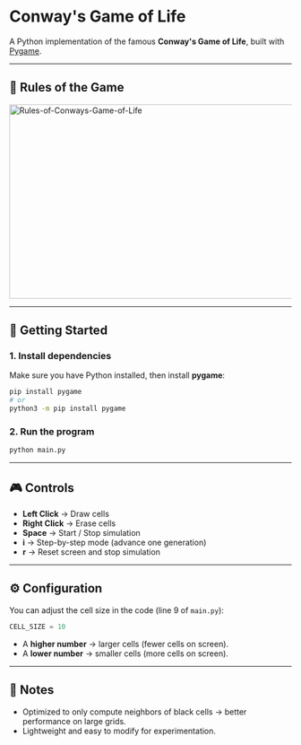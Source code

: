 # Conway's Game of Life

A Python implementation of the famous **Conway's Game of Life**, built with [Pygame](https://pypi.org/project/pygame/).

---

## 📜 Rules of the Game

<img width="680" height="346" alt="Rules-of-Conways-Game-of-Life" src="https://github.com/user-attachments/assets/fa1e0ead-77db-4714-b082-5a6255590d63" />

---

## 🚀 Getting Started

### 1. Install dependencies

Make sure you have Python installed, then install **pygame**:

```bash
pip install pygame
# or
python3 -m pip install pygame
```

### 2. Run the program

```bash
python main.py
```

---

## 🎮 Controls

* **Left Click** → Draw cells
* **Right Click** → Erase cells
* **Space** → Start / Stop simulation
* **i** → Step-by-step mode (advance one generation)
* **r** → Reset screen and stop simulation

---

## ⚙️ Configuration

You can adjust the cell size in the code (line 9 of `main.py`):

```python
CELL_SIZE = 10
```

* A **higher number** → larger cells (fewer cells on screen).
* A **lower number** → smaller cells (more cells on screen).

---

## 📌 Notes

* Optimized to only compute neighbors of black cells → better performance on large grids.
* Lightweight and easy to modify for experimentation.

